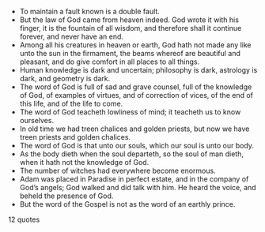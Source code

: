  - To maintain a fault known is a double fault.
 - But the law of God came from heaven indeed. God wrote it with his finger, it is the fountain of all wisdom, and therefore shall it continue forever, and never have an end.
 - Among all his creatures in heaven or earth, God hath not made any like unto the sun in the firmament, the beams whereof are beautiful and pleasant, and do give comfort in all places to all things.
 - Human knowledge is dark and uncertain; philosophy is dark, astrology is dark, and geometry is dark.
 - The word of God is full of sad and grave counsel, full of the knowledge of God, of examples of virtues, and of correction of vices, of the end of this life, and of the life to come.
 - The word of God teacheth lowliness of mind; it teacheth us to know ourselves.
 - In old time we had treen chalices and golden priests, but now we have treen priests and golden chalices.
 - The word of God is that unto our souls, which our soul is unto our body.
 - As the body dieth when the soul departeth, so the soul of man dieth, when it hath not the knowledge of God.
 - The number of witches had everywhere become enormous.
 - Adam was placed in Paradise in perfect estate, and in the company of God’s angels; God walked and did talk with him. He heard the voice, and beheld the presence of God.
 - But the word of the Gospel is not as the word of an earthly prince.

12 quotes